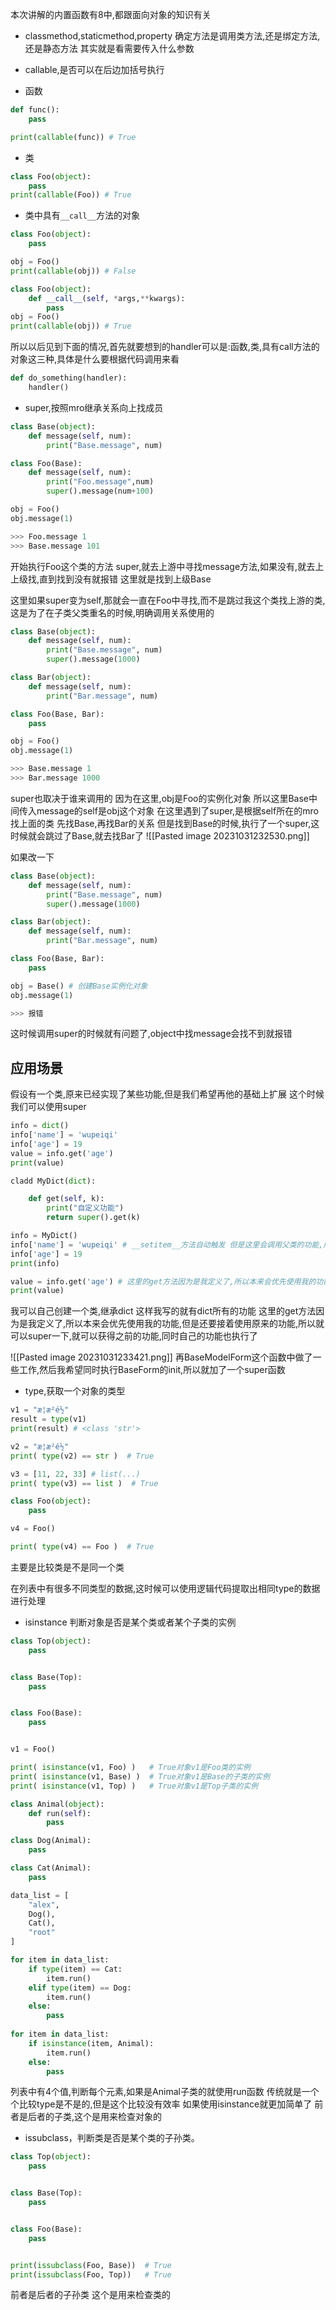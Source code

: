 本次讲解的内置函数有8中,都跟面向对象的知识有关
- classmethod,staticmethod,property
确定方法是调用类方法,还是绑定方法,还是静态方法
其实就是看需要传入什么参数

- callable,是否可以在后边加括号执行
- 函数
```python
def func():
	pass

print(callable(func)) # True
```


- 类
```python
class Foo(object):
	pass
print(callable(Foo)) # True
```


- 类中具有`__call__`方法的对象
```python
class Foo(object):
	pass

obj = Foo()
print(callable(obj)) # False
```
```python
class Foo(object):
	def __call__(self, *args,**kwargs):
		pass
obj = Foo()
print(callable(obj)) # True
```


所以以后见到下面的情况,首先就要想到的handler可以是:函数,类,具有call方法的对象这三种,具体是什么要根据代码调用来看
```python
def do_something(handler):
	handler()
```

- super,按照mro继承关系向上找成员
```python
class Base(object):
	def message(self, num):
		print("Base.message", num)

class Foo(Base):
	def message(self, num):
		print("Foo.message",num)
		super().message(num+100)

obj = Foo()
obj.message(1)

>>> Foo.message 1
>>> Base.message 101
```
开始执行Foo这个类的方法
super,就去上游中寻找message方法,如果没有,就去上上级找,直到找到没有就报错
这里就是找到上级Base

这里如果super变为self,那就会一直在Foo中寻找,而不是跳过我这个类找上游的类,这是为了在子类父类重名的时候,明确调用关系使用的

```python
class Base(object):
	def message(self, num):
		print("Base.message", num)
		super().message(1000)

class Bar(object):
	def message(self, num):
		print("Bar.message", num)

class Foo(Base, Bar):
	pass

obj = Foo()
obj.message(1)

>>> Base.message 1
>>> Bar.message 1000
```

super也取决于谁来调用的
因为在这里,obj是Foo的实例化对象
所以这里Base中间传入message的self是obj这个对象
在这里遇到了super,是根据self所在的mro找上面的类
先找Base,再找Bar的关系
但是找到Base的时候,执行了一个super,这时候就会跳过了Base,就去找Bar了
![[Pasted image 20231031232530.png]]

如果改一下
```python
class Base(object):
	def message(self, num):
		print("Base.message", num)
		super().message(1000)

class Bar(object):
	def message(self, num):
		print("Bar.message", num)

class Foo(Base, Bar):
	pass

obj = Base() # 创建Base实例化对象
obj.message(1)

>>> 报错
```
这时候调用super的时候就有问题了,object中找message会找不到就报错

## 应用场景

假设有一个类,原来已经实现了某些功能,但是我们希望再他的基础上扩展
这个时候我们可以使用super
```python
info = dict()
info['name'] = 'wupeiqi'
info['age'] = 19
value = info.get('age')
print(value)
```
```python
cladd MyDict(dict):

	def get(self, k):
		print("自定义功能")
		return super().get(k)

info = MyDict()
info['name'] = 'wupeiqi' # __setitem__方法自动触发 但是这里会调用父类的功能,所以不用写了
info['age'] = 19
print(info)

value = info.get('age') # 这里的get方法因为是我定义了,所以本来会优先使用我的功能,但是还要接着使用原来的功能,所以就可以super一下,就可以获得之前的功能,同时自己的功能也执行了
print(value)
```
我可以自己创建一个类,继承dict
这样我写的就有dict所有的功能
这里的get方法因为是我定义了,所以本来会优先使用我的功能,但是还要接着使用原来的功能,所以就可以super一下,就可以获得之前的功能,同时自己的功能也执行了

![[Pasted image 20231031233421.png]]
再BaseModelForm这个函数中做了一些工作,然后我希望同时执行BaseForm的init,所以就加了一个super函数


- type,获取一个对象的类型
```python
v1 = "æ­¦æ²é½"
result = type(v1)
print(result) # <class 'str'>

v2 = "æ­¦æ²é½"
print( type(v2) == str )  # True

v3 = [11, 22, 33] # list(...)
print( type(v3) == list )  # True

class Foo(object):
    pass

v4 = Foo()

print( type(v4) == Foo )  # True
```
主要是比较类是不是同一个类

在列表中有很多不同类型的数据,这时候可以使用逻辑代码提取出相同type的数据进行处理


- isinstance 判断对象是否是某个类或者某个子类的实例
```python
class Top(object):
    pass


class Base(Top):
    pass


class Foo(Base):
    pass


v1 = Foo()

print( isinstance(v1, Foo) )   # True对象v1是Foo类的实例
print( isinstance(v1, Base) )  # True对象v1是Base的子类的实例
print( isinstance(v1, Top) )   # True对象v1是Top子类的实例
```



```python
class Animal(object):
    def run(self):
        pass

class Dog(Animal):
    pass

class Cat(Animal):
    pass

data_list = [
    "alex",
    Dog(),
    Cat(),
	"root"
]

for item in data_list:
    if type(item) == Cat:
        item.run()
    elif type(item) == Dog:
        item.run()
    else:
        pass
    
for item in data_list:
    if isinstance(item, Animal):
        item.run()
    else:
        pass
```
列表中有4个值,判断每个元素,如果是Animal子类的就使用run函数
传统就是一个个比较type是不是的,但是这个比较没有效率
如果使用isinstance就更加简单了
前者是后者的子类,这个是用来检查对象的

- issubclass，判断类是否是某个类的子孙类。
```python
class Top(object):
    pass


class Base(Top):
    pass


class Foo(Base):
    pass


print(issubclass(Foo, Base))  # True
print(issubclass(Foo, Top))   # True
```
前者是后者的子孙类
这个是用来检查类的